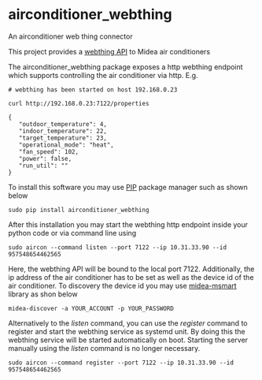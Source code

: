 # airconditioner_webthing
An airconditioner web thing connector

This project provides a [webthing API](https://iot.mozilla.org/wot/) to Midea air conditioners

The airconditioner_webthing package exposes a http webthing endpoint which supports controlling the air conditioner via http. E.g.
```
# webthing has been started on host 192.168.0.23

curl http://192.168.0.23:7122/properties 

{
   "outdoor_temperature": 4,
   "indoor_temperature": 22,
   "target_temperature": 23,
   "operational_mode": "heat",
   "fan_speed": 102,
   "power": false,
   "run_util": ""
}
```

To install this software you may use [PIP](https://realpython.com/what-is-pip/) package manager such as shown below
```
sudo pip install airconditioner_webthing
```

After this installation you may start the webthing http endpoint inside your python code or via command line using
```
sudo aircon --command listen --port 7122 --ip 10.31.33.90 --id 957548654462565 
```
Here, the webthing API will be bound to the local port 7122. Additionally, the ip address of the air conditioner has to be set 
as well as the device id of the air conditioner. To discovery the device id you may use [midea-msmart](https://github.com/mac-zhou/midea-msmart) library as shon below
```
midea-discover -a YOUR_ACCOUNT -p YOUR_PASSWORD
```

Alternatively to the *listen* command, you can use the *register* command to register and start the webthing service as systemd unit.
By doing this the webthing service will be started automatically on boot. Starting the server manually using the *listen* command is no longer necessary.
```
sudo aircon --command register --port 7122 --ip 10.31.33.90 --id 957548654462565 
```  
